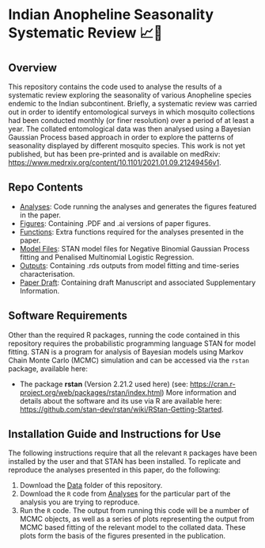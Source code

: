 # Indian Anopheline Seasonality Systematic Review 📈🦟

## Overview
This repository contains the code used to analyse the results of a systematic review exploring the seasonality of various Anopheline species endemic to the Indian subcontinent. Briefly, a systematic review was carried out in order to identify entomological surveys in which mosquito collections had been conducted monthly (or finer resolution) over a period of at least a year. The collated entomological data was then analysed using a Bayesian Gaussian Process based approach in order to explore the patterns of seasonality displayed by different mosquito species. This work is not yet published, but has been pre-printed and is available on medRxiv: https://www.medrxiv.org/content/10.1101/2021.01.09.21249456v1.

## Repo Contents
- [Analyses](./Analyses): Code running the analyses and generates the figures featured in the paper.
- [Figures](./Figures): Containing .PDF and .ai versions of paper figures.
- [Functions](./Functions): Extra functions required for the analyses presented in the paper.
- [Model Files](./Model_Files): STAN model files for Negative Binomial Gaussian Process fitting and Penalised Multinomial Logistic Regression. 
- [Outputs](./Outputs): Containing .rds outputs from model fitting and time-series characterisation.
- [Paper Draft](./Paper_Draft): Containing draft Manuscript and associated Supplementary Information.

## Software Requirements
Other than the required R packages, running the code contained in this repository requires the  probabilistic programming language STAN for model fitting. STAN is a program for analysis of Bayesian models using Markov Chain Monte Carlo (MCMC) simulation and can be accessed via the `rstan` package, available here:
- The package **rstan** (Version 2.21.2 used here) (see: https://cran.r-project.org/web/packages/rstan/index.html)
More information and details about the software and its use via R are available here: https://github.com/stan-dev/rstan/wiki/RStan-Getting-Started.

## Installation Guide and Instructions for Use
The following instructions require that all the relevant `R` packages have been installed by the user and that STAN has been installed. To replicate and reproduce the analyses presented in this paper, do the following: 

1. Download the [Data](./Data) folder of this repository. 
2. Download the `R` code from  [Analyses](./Analyses) for the particular part of the analysis you are trying to reproduce. 
4. Run the `R` code. The output from running this code will be a number of MCMC objects, as well as a series of plots representing the output from MCMC based fitting of the relevant model to the collated data. These plots form the basis of the figures presented in the publication. 
